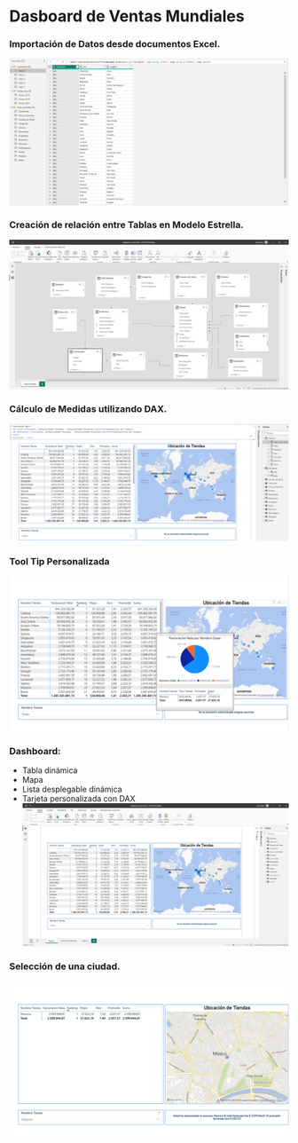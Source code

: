 # Dasboard de Ventas Mundiales

### Importación de Datos desde documentos Excel.
![magen](https://github.com/ruizrlaurap0704/PowerBI_Avanzado/blob/main/importacionDeDatos.png) <br>

### Creación de relación entre Tablas en Modelo Estrella.
![magen](https://github.com/ruizrlaurap0704/PowerBI_Avanzado/blob/main/Relacion%20Entre%20Tablas.png) <br>

### Cálculo de Medidas utilizando DAX.
![magen](https://github.com/ruizrlaurap0704/PowerBI_Avanzado/blob/main/medidasConDax.png) <br>

### Tool Tip Personalizada
![magen](https://github.com/ruizrlaurap0704/PowerBI_Avanzado/blob/main/toolTipPersonalizada.png) <br>

### Dashboard: 
- Tabla dinámica
- Mapa
- Lista desplegable dinámica
- Tarjeta personalizada con DAX <br>
![magen](https://github.com/ruizrlaurap0704/PowerBI_Avanzado/blob/main/todasLasTiendas.png) <br>

### Selección de una ciudad.
![magen](https://github.com/ruizrlaurap0704/PowerBI_Avanzado/blob/main/seleccionUnaCiudad.png) <br>
